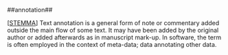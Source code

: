 ##annotation##

\[[STEMMA](SOURCES.md#STEMMA)\] Text annotation is a general form of note or commentary added outside the main flow of some text. It may have been added by the original author or added afterwards as in manuscript mark-up. In software, the term is often employed in the context of meta-data; data annotating other data.
